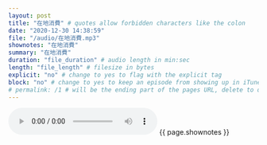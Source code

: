 ```yaml
---
layout: post
title: "在地消費" # quotes allow forbidden characters like the colon
date: "2020-12-30 14:38:59"
file: "/audio/在地消費.mp3"
shownotes: "在地消費"
summary: "在地消費"
duration: "file_duration" # audio length in min:sec
length: "file_length" # filesize in bytes
explicit: "no" # change to yes to flag with the explicit tag
block: "no" # change to yes to keep an episode from showing up in iTunes
# permalink: /1 # will be the ending part of the pages URL, delete to default to the title
---
```


<audio controls>
<source src="{{site.url}}{{site.baseurl}}{{ page.file }}" type="audio/x-mp3">
Your browser does not support the audio element.
</audio>
{{ page.shownotes }}
